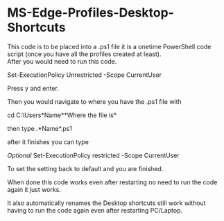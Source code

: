 # MS-Edge-Profiles-Desktop-Shortcuts

This code is to be placed into a .ps1 file it is a onetime PowerShell code script (once you have all the profiles created at least).<br/>
After you would need to run this code.

Set-ExecutionPolicy Unrestricted -Scope CurrentUser

Press y and enter.

Then you would navigate to where you have the .ps1 file with

cd C:\Users\*Name*\*Where the file is*

then type .\*Name*.ps1

after it finishes you can type

*Optional*
Set-ExecutionPolicy restricted -Scope CurrentUser

To set the setting back to default and you are finished.

When done this code works even after restarting no need to run the code again it just works.

It also automatically renames the Desktop shortcuts still work without having to run the code again even after restarting PC/Laptop.
